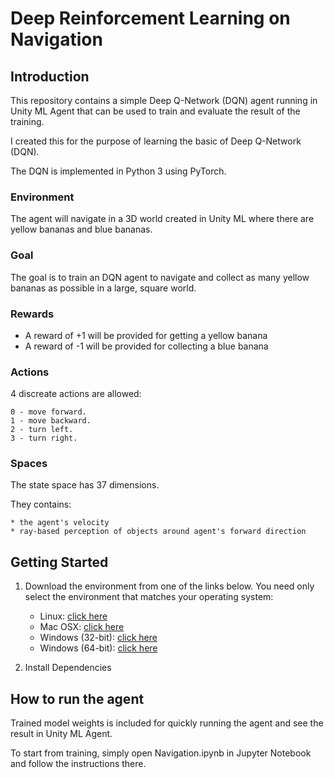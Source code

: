 # Deep Reinforcement Learning on Navigation

## Introduction
This repository contains a simple Deep Q-Network (DQN) agent running in Unity ML Agent that can be used to train
and evaluate the result of the training.

I created this for the purpose of learning the basic of Deep Q-Network (DQN).

The DQN is implemented in Python 3 using PyTorch.

### Environment
The agent will navigate in a 3D world created in Unity ML where there are yellow bananas and blue bananas.

### Goal
The goal is to train an DQN agent to navigate and collect as many yellow bananas as possible in a large, square world.


### Rewards
* A reward of +1 will be provided for getting a yellow banana
* A reward of -1 will be provided for collecting a blue banana

### Actions
4 discreate actions are allowed:

    0 - move forward.
    1 - move backward.
    2 - turn left.
    3 - turn right.

### Spaces
The state space has 37 dimensions.

They contains:
    
    * the agent's velocity
    * ray-based perception of objects around agent's forward direction


## Getting Started
1. Download the environment from one of the links below.  You need only select the environment that matches your operating system:
    - Linux: [click here](https://s3-us-west-1.amazonaws.com/udacity-drlnd/P1/Banana/Banana_Linux.zip)
    - Mac OSX: [click here](https://s3-us-west-1.amazonaws.com/udacity-drlnd/P1/Banana/Banana.app.zip)
    - Windows (32-bit): [click here](https://s3-us-west-1.amazonaws.com/udacity-drlnd/P1/Banana/Banana_Windows_x86.zip)
    - Windows (64-bit): [click here](https://s3-us-west-1.amazonaws.com/udacity-drlnd/P1/Banana/Banana_Windows_x86_64.zip)

2. Install Dependencies


## How to run the agent
Trained model weights is included for quickly running the agent and see the result in Unity ML Agent.

To start from training, simply open Navigation.ipynb in Jupyter Notebook and follow the instructions there.
